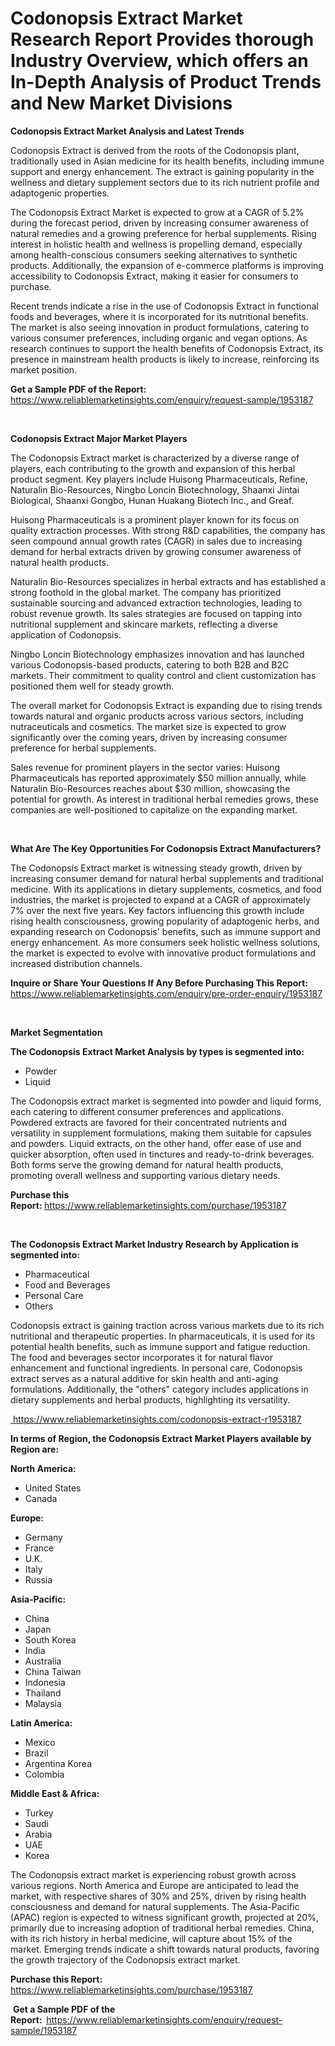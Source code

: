 <p><h1>Codonopsis Extract Market Research Report Provides thorough Industry Overview, which offers an In-Depth Analysis of Product Trends and New Market Divisions</h1></p><p><strong>Codonopsis Extract Market Analysis and Latest Trends</strong></p>
<p><p>Codonopsis Extract is derived from the roots of the Codonopsis plant, traditionally used in Asian medicine for its health benefits, including immune support and energy enhancement. The extract is gaining popularity in the wellness and dietary supplement sectors due to its rich nutrient profile and adaptogenic properties.</p><p>The Codonopsis Extract Market is expected to grow at a CAGR of 5.2% during the forecast period, driven by increasing consumer awareness of natural remedies and a growing preference for herbal supplements. Rising interest in holistic health and wellness is propelling demand, especially among health-conscious consumers seeking alternatives to synthetic products. Additionally, the expansion of e-commerce platforms is improving accessibility to Codonopsis Extract, making it easier for consumers to purchase.</p><p>Recent trends indicate a rise in the use of Codonopsis Extract in functional foods and beverages, where it is incorporated for its nutritional benefits. The market is also seeing innovation in product formulations, catering to various consumer preferences, including organic and vegan options. As research continues to support the health benefits of Codonopsis Extract, its presence in mainstream health products is likely to increase, reinforcing its market position.</p></p>
<p><strong>Get a Sample PDF of the Report:&nbsp;</strong> <a href="https://www.reliablemarketinsights.com/enquiry/request-sample/1953187?utm_campaign=3250&utm_medium=2&utm_source=Github&utm_content=ia&utm_term=19042025&utm_id=codonopsis-extract">https://www.reliablemarketinsights.com/enquiry/request-sample/1953187</a></p>
<p>&nbsp;</p>
<p><strong>Codonopsis Extract Major Market Players</strong></p>
<p><p>The Codonopsis Extract market is characterized by a diverse range of players, each contributing to the growth and expansion of this herbal product segment. Key players include Huisong Pharmaceuticals, Refine, Naturalin Bio-Resources, Ningbo Loncin Biotechnology, Shaanxi Jintai Biological, Shaanxi Gongbo, Hunan Huakang Biotech Inc., and Greaf. </p><p>Huisong Pharmaceuticals is a prominent player known for its focus on quality extraction processes. With strong R&D capabilities, the company has seen compound annual growth rates (CAGR) in sales due to increasing demand for herbal extracts driven by growing consumer awareness of natural health products. </p><p>Naturalin Bio-Resources specializes in herbal extracts and has established a strong foothold in the global market. The company has prioritized sustainable sourcing and advanced extraction technologies, leading to robust revenue growth. Its sales strategies are focused on tapping into nutritional supplement and skincare markets, reflecting a diverse application of Codonopsis.</p><p>Ningbo Loncin Biotechnology emphasizes innovation and has launched various Codonopsis-based products, catering to both B2B and B2C markets. Their commitment to quality control and client customization has positioned them well for steady growth.</p><p>The overall market for Codonopsis Extract is expanding due to rising trends towards natural and organic products across various sectors, including nutraceuticals and cosmetics. The market size is expected to grow significantly over the coming years, driven by increasing consumer preference for herbal supplements.</p><p>Sales revenue for prominent players in the sector varies: Huisong Pharmaceuticals has reported approximately $50 million annually, while Naturalin Bio-Resources reaches about $30 million, showcasing the potential for growth. As interest in traditional herbal remedies grows, these companies are well-positioned to capitalize on the expanding market.</p></p>
<p>&nbsp;</p>
<p><strong>What Are The Key Opportunities For Codonopsis Extract Manufacturers?</strong></p>
<p><p>The Codonopsis Extract market is witnessing steady growth, driven by increasing consumer demand for natural herbal supplements and traditional medicine. With its applications in dietary supplements, cosmetics, and food industries, the market is projected to expand at a CAGR of approximately 7% over the next five years. Key factors influencing this growth include rising health consciousness, growing popularity of adaptogenic herbs, and expanding research on Codonopsis' benefits, such as immune support and energy enhancement. As more consumers seek holistic wellness solutions, the market is expected to evolve with innovative product formulations and increased distribution channels.</p></p>
<p><strong>Inquire or Share Your Questions If Any Before Purchasing This Report:</strong> <a href="https://www.reliablemarketinsights.com/enquiry/pre-order-enquiry/1953187?utm_campaign=3250&utm_medium=2&utm_source=Github&utm_content=ia&utm_term=19042025&utm_id=codonopsis-extract">https://www.reliablemarketinsights.com/enquiry/pre-order-enquiry/1953187</a></p>
<p>&nbsp;</p>
<p><strong>Market Segmentation</strong></p>
<p><strong>The Codonopsis Extract Market Analysis by types is segmented into:</strong></p>
<p><ul><li>Powder</li><li>Liquid</li></ul></p>
<p><p>The Codonopsis extract market is segmented into powder and liquid forms, each catering to different consumer preferences and applications. Powdered extracts are favored for their concentrated nutrients and versatility in supplement formulations, making them suitable for capsules and powders. Liquid extracts, on the other hand, offer ease of use and quicker absorption, often used in tinctures and ready-to-drink beverages. Both forms serve the growing demand for natural health products, promoting overall wellness and supporting various dietary needs.</p></p>
<p><strong>Purchase this Report:&nbsp;</strong><a href="https://www.reliablemarketinsights.com/purchase/1953187?utm_campaign=3250&utm_medium=2&utm_source=Github&utm_content=ia&utm_term=19042025&utm_id=codonopsis-extract">https://www.reliablemarketinsights.com/purchase/1953187</a></p>
<p>&nbsp;</p>
<p><strong>The Codonopsis Extract Market Industry Research by Application is segmented into:</strong></p>
<p><ul><li>Pharmaceutical</li><li>Food and Beverages</li><li>Personal Care</li><li>Others</li></ul></p>
<p><p>Codonopsis extract is gaining traction across various markets due to its rich nutritional and therapeutic properties. In pharmaceuticals, it is used for its potential health benefits, such as immune support and fatigue reduction. The food and beverages sector incorporates it for natural flavor enhancement and functional ingredients. In personal care, Codonopsis extract serves as a natural additive for skin health and anti-aging formulations. Additionally, the "others" category includes applications in dietary supplements and herbal products, highlighting its versatility.</p></p>
<p><a href="https://www.reliablemarketinsights.com/codonopsis-extract-r1953187?utm_campaign=3250&utm_medium=2&utm_source=Github&utm_content=ia&utm_term=19042025&utm_id=codonopsis-extract">&nbsp;https://www.reliablemarketinsights.com/codonopsis-extract-r1953187</a></p>
<p><strong>In terms of Region, the Codonopsis Extract Market Players available by Region are:</strong></p>
<p>
    <p> <strong> North America: </strong>
        <ul>
            <li>United States</li>
            <li>Canada</li>
        </ul>
        </p> 
    <p> <strong> Europe: </strong>
        <ul>
            <li>Germany</li>
            <li>France</li>
            <li>U.K.</li>
            <li>Italy</li>
            <li>Russia</li>
        </ul>
        </p> 
    <p> <strong> Asia-Pacific: </strong>
        <ul>
            <li>China</li>
            <li>Japan</li>
            <li>South Korea</li>
            <li>India</li>
            <li>Australia</li>
            <li>China Taiwan</li>
            <li>Indonesia</li>
            <li>Thailand</li>
            <li>Malaysia</li>
        </ul>
        </p> 
    <p> <strong> Latin America: </strong>
        <ul>
            <li>Mexico</li>
            <li>Brazil</li>
            <li>Argentina Korea</li>
            <li>Colombia</li>
        </ul>
        </p> 
    <p> <strong> Middle East & Africa: </strong>
        <ul>
            <li>Turkey</li>
            <li>Saudi</li>
            <li>Arabia</li>
            <li>UAE</li>
            <li>Korea</li>
        </ul>
    </p>
    </p>
<p><p>The Codonopsis extract market is experiencing robust growth across various regions. North America and Europe are anticipated to lead the market, with respective shares of 30% and 25%, driven by rising health consciousness and demand for natural supplements. The Asia-Pacific (APAC) region is expected to witness significant growth, projected at 20%, primarily due to increasing adoption of traditional herbal remedies. China, with its rich history in herbal medicine, will capture about 15% of the market. Emerging trends indicate a shift towards natural products, favoring the growth trajectory of the Codonopsis extract market.</p></p>
<p><strong>Purchase this Report: </strong><a href="https://www.reliablemarketinsights.com/purchase/1953187?utm_campaign=3250&utm_medium=2&utm_source=Github&utm_content=ia&utm_term=19042025&utm_id=codonopsis-extract">https://www.reliablemarketinsights.com/purchase/1953187</a></p>
<p>&nbsp;<strong>Get a Sample PDF of the Report:&nbsp;&nbsp;</strong><a href="https://www.reliablemarketinsights.com/enquiry/request-sample/1953187?utm_campaign=3250&utm_medium=2&utm_source=Github&utm_content=ia&utm_term=19042025&utm_id=codonopsis-extract">https://www.reliablemarketinsights.com/enquiry/request-sample/1953187</a></p>
<p><strong></strong></p>
<p><p></p><p></p><p></p></p>